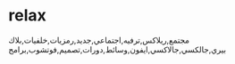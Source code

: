 relax
=====

مجتمع,ريلاكس,ترفيه,اجتماعي,جديد,رمزيات,خلفيات,بلاك بيري,جالكسي,جالاكسي,ايفون,وسائط,دورات,تصميم,فوتشوب,برامج
